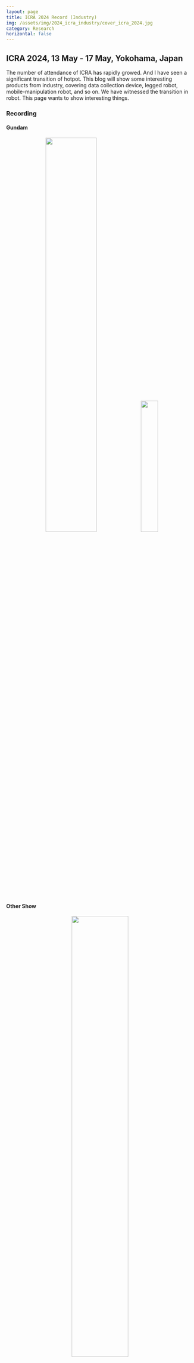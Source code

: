 ```yaml
---
layout: page
title: ICRA 2024 Record (Industry)
img: /assets/img/2024_icra_industry/cover_icra_2024.jpg
category: Research
horizontal: false
---
```


## ICRA 2024, 13 May - 17 May, Yokohama, Japan

The number of attendance of ICRA has rapidly growed. And I have seen a significant transition of hotpot.
This blog will show some interesting products from industry, covering data collection device, legged robot, mobile-manipulation robot, and so on.
We have witnessed the transition in robot. 
This page wants to show interesting things.

### Recording
#### Gundam
<p align="center">
  <img src="/assets/img/2024_icra_industry/ganda.jpg" width="52%" />
  <img src="/assets/img/2024_icra_industry/ganda2.jpg" width="30%" />
</p>

#### Other Show
<p align="center">
  <img src="/assets/img/2024_icra_industry/handheld_device.jpg" width="55%" />
  <img src="/assets/img/2024_icra_industry/human_tracking.jpg" width="55%" />
  <img src="/assets/img/2024_icra_industry/vehicle.jpg" width="55%" />
  <img src="/assets/img/2024_icra_industry/rizon.jpg" width="55%" />
  <p align="center">Manipulation</p>
<p>
<p align="center">
  <img src="/assets/img/2024_icra_industry/kaleido.jpg" width="55%" />
  <img src="/assets/img/2024_icra_industry/leju.jpg" width="55%" />
  <img src="/assets/img/2024_icra_industry/nyokke.jpg" width="55%" />
  <img src="/assets/img/2024_icra_industry/picking.jpg" width="55%" />
  <img src="/assets/img/2024_icra_industry/seenpin.jpg" width="55%" />
  <img src="/assets/img/2024_icra_industry/unitree_handstand.jpg" width="55%" />
  <img src="/assets/img/2024_icra_industry/unitree_human_robot.jpg" width="55%" />
  <img src="/assets/img/2024_icra_industry/torobo.png" width="55%" />
</p>

#### Demo
<p align="center">
  <img src="/assets/img/2024_icra_industry/human_tracking_robot.gif" width="55%" />
  Human Tracking Robot
</p>

<p align="center">
  <img src="/assets/img/2024_icra_industry/cute_robot.gif" width="55%" />
  Very cute design!
</p>

<p align="center">
  <img src="/assets/img/2024_icra_industry/deep_robotics.gif" width="55%" />
  Deep Robotics
</p>

<p align="center">
  <img src="/assets/img/2024_icra_industry/unitree_handstand.gif" width="55%" />
  Unitree
</p>
Unitree just announced their new product on [humanoid robot](https://www.unitree.com/cn/g1).

## Unsolved Questions
<!--
1. Boundary of products and research
2. Commerialization
3. TBD
-->
